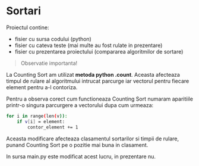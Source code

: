 # Sortari

Proiectul contine:
- fisier cu sursa codului (python)
- fisier cu cateva teste (mai multe au fost rulate in prezentare)
- fisier cu prezentarea proiectului (compararea algoritmilor de sortare)

> Observatie importanta! 

La Counting Sort am utilizat **metoda python .count**. Aceasta afecteaza timpul de 
rulare al algoritmului intrucat parcurge iar vectorul pentru fiecare 
element pentru a-l contoriza.

Pentru a observa corect cum functioneaza Counting Sort numaram aparitiile
printr-o singura parcurgere a vectorului dupa cum urmeaza:
```sh
for i in range(len(v)):
	if v[i] = element:
		contor_element += 1
```

Aceasta modificare afecteaza clasamentul sortarilor si timpii de rulare, 
punand Counting Sort pe o pozitie mai buna in clasament. 

In sursa main.py este modificat acest lucru, in prezentare nu. 
